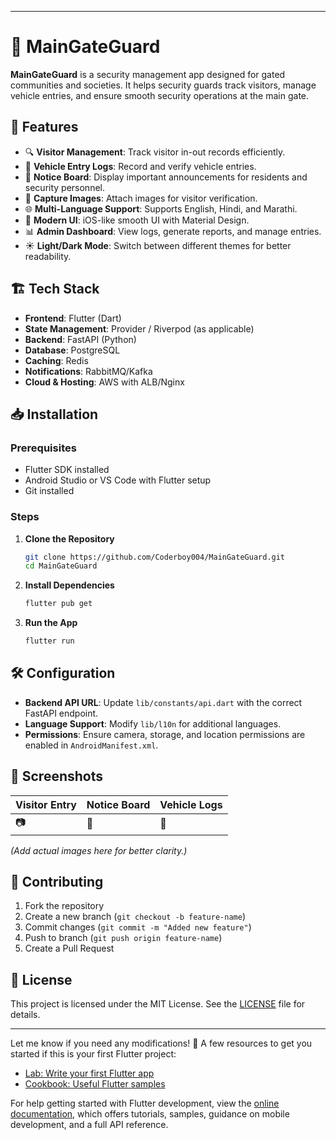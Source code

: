 
---

# 🏰 MainGateGuard  

**MainGateGuard** is a security management app designed for gated communities and societies. It helps security guards track visitors, manage vehicle entries, and ensure smooth security operations at the main gate.  

## 🚀 Features  

- 🔍 **Visitor Management**: Track visitor in-out records efficiently.  
- 🚗 **Vehicle Entry Logs**: Record and verify vehicle entries.  
- 📄 **Notice Board**: Display important announcements for residents and security personnel.  
- 📸 **Capture Images**: Attach images for visitor verification.  
- 🌐 **Multi-Language Support**: Supports English, Hindi, and Marathi.  
- 🎨 **Modern UI**: iOS-like smooth UI with Material Design.  
- 📊 **Admin Dashboard**: View logs, generate reports, and manage entries.  
- ☀ **Light/Dark Mode**: Switch between different themes for better readability.  

## 🏗 Tech Stack  

- **Frontend**: Flutter (Dart)  
- **State Management**: Provider / Riverpod (as applicable)  
- **Backend**: FastAPI (Python)  
- **Database**: PostgreSQL  
- **Caching**: Redis  
- **Notifications**: RabbitMQ/Kafka  
- **Cloud & Hosting**: AWS with ALB/Nginx  

## 📥 Installation  

### Prerequisites  
- Flutter SDK installed  
- Android Studio or VS Code with Flutter setup  
- Git installed  

### Steps  
1. **Clone the Repository**  
   ```bash
   git clone https://github.com/Coderboy004/MainGateGuard.git
   cd MainGateGuard
   ```  
2. **Install Dependencies**  
   ```bash
   flutter pub get
   ```  
3. **Run the App**  
   ```bash
   flutter run
   ```  

## 🛠 Configuration  

- **Backend API URL**: Update `lib/constants/api.dart` with the correct FastAPI endpoint.  
- **Language Support**: Modify `lib/l10n` for additional languages.  
- **Permissions**: Ensure camera, storage, and location permissions are enabled in `AndroidManifest.xml`.  

## 📸 Screenshots  

| Visitor Entry | Notice Board | Vehicle Logs |
|--------------|--------------|--------------|
| 📷 | 📄 | 🚗 |

*(Add actual images here for better clarity.)*  

## 🤝 Contributing  

1. Fork the repository  
2. Create a new branch (`git checkout -b feature-name`)  
3. Commit changes (`git commit -m "Added new feature"`)  
4. Push to branch (`git push origin feature-name`)  
5. Create a Pull Request  

## 📜 License  

This project is licensed under the MIT License. See the [LICENSE](LICENSE) file for details.  

---

Let me know if you need any modifications! 🚀
A few resources to get you started if this is your first Flutter project:

- [Lab: Write your first Flutter app](https://docs.flutter.dev/get-started/codelab)
- [Cookbook: Useful Flutter samples](https://docs.flutter.dev/cookbook)

For help getting started with Flutter development, view the
[online documentation](https://docs.flutter.dev/), which offers tutorials,
samples, guidance on mobile development, and a full API reference.
